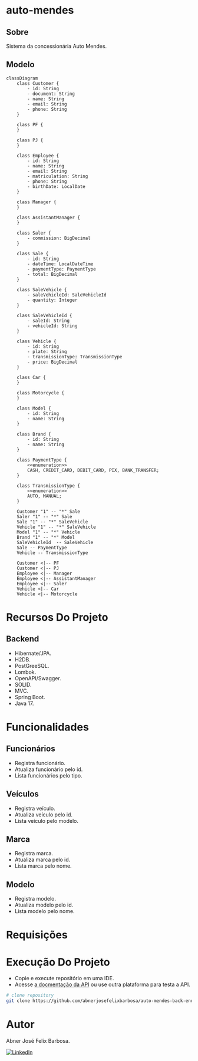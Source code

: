 # auto-mendes 

## Sobre

Sistema da concessionária Auto Mendes.

## Modelo

```mermaid
classDiagram
    class Customer {
        - id: String
        - document: String
        - name: String
        - email: String
        - phone: String
    }

    class PF {
    }

    class PJ {
    }

    class Employee {
        - id: String
        - name: String
        - email: String
        - matriculation: String
        - phone: String
        - birthDate: LocalDate
    }

    class Manager {
    }

    class AssistantManager {
    }

    class Saler {
        - commission: BigDecimal
    }
    
    class Sale {
        - id: String
        - dateTime: LocalDateTime
        - paymentType: PaymentType
        - total: BigDecimal 
    }
    
    class SaleVehicle {
        - saleVehicleId: SaleVehicleId 
        - quantity: Integer
    }
    
    class SaleVehicleId {
        - saleId: String
        - vehicleId: String
    } 

    class Vehicle {
        - id: String
        - plate: String
        - transmissionType: TransmissionType
        - price: BigDecimal
    }

    class Car {
    }

    class Motorcycle {
    }

    class Model {
        - id: String
        - name: String
    }

    class Brand {
        - id: String
        - name: String
    }
    
    class PaymentType {
        <<enumeration>>
        CASH, CREDIT_CARD, DEBIT_CARD, PIX, BANK_TRANSFER;
    }
    
    class TransmissionType {
        <<enumeration>>
        AUTO, MANUAL;
    }

    Customer "1" -- "*" Sale
    Saler "1" -- "*" Sale
    Sale "1" -- "*" SaleVehicle
    Vehicle "1" -- "*" SaleVehicle
    Model "1" -- "*" Vehicle
    Brand "1" -- "*" Model
    SaleVehicleId  -- SaleVehicle
    Sale -- PaymentType
    Vehicle -- TransmissionType 

    Customer <|-- PF
    Customer <|-- PJ
    Employee <|-- Manager
    Employee <|-- AssistantManager
    Employee <|-- Saler
    Vehicle <|-- Car
    Vehicle <|-- Motorcycle
```

# Recursos Do Projeto

## Backend

- Hibernate/JPA.
- H2DB.
- PostGreeSQL.
- Lombok.
- OpenAPI/Swagger.
- SOLID.
- MVC.
- Spring Boot.
- Java 17.

# Funcionalidades 

## Funcionários 

- Registra funcionário.
- Atualiza funcionário pelo id.
- Lista funcionários pelo tipo.

## Veículos

- Registra veículo.
- Atualiza veículo pelo id.
- Lista veículo pelo modelo.

## Marca

- Registra marca.
- Atualiza marca pelo id.
- Lista marca pelo nome.

## Modelo

- Registra modelo.
- Atualiza modelo pelo id.
- Lista modelo pelo nome.

# Requisições 

# Execução Do Projeto

- Copie e execute repositório em uma IDE.
- Acesse [a docmentação da API](http://localhost:8080/swagger-ui/index.html) ou use outra plataforma para testa a API.

```bash
# clone repository
git clone https://github.com/abnerjosefelixbarbosa/auto-mendes-back-end-java.git
```

# Autor

Abner José Felix Barbosa.

[![LinkedIn](https://img.shields.io/badge/LinkedIn-0077B5?style=for-the-badge&logo=linkedin&logoColor=white)](https://www.linkedin.com/in/abner-jose-feliz-barbosa/)
